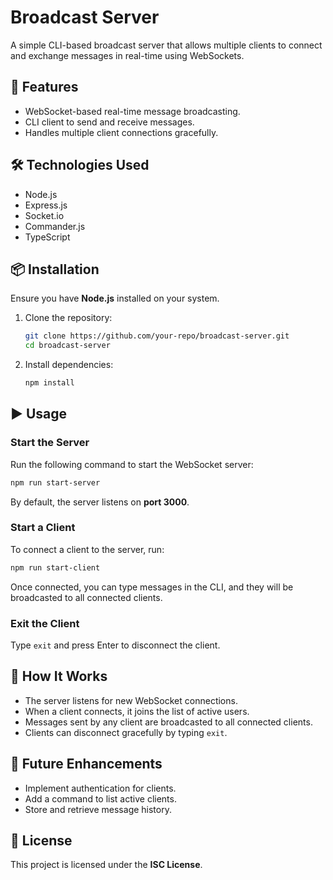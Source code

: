 # Broadcast Server

A simple CLI-based broadcast server that allows multiple clients to connect and exchange messages in real-time using WebSockets.

## 🚀 Features

- WebSocket-based real-time message broadcasting.
- CLI client to send and receive messages.
- Handles multiple client connections gracefully.

## 🛠️ Technologies Used

- Node.js
- Express.js
- Socket.io
- Commander.js
- TypeScript

## 📦 Installation

Ensure you have **Node.js** installed on your system.

1. Clone the repository:
   ```sh
   git clone https://github.com/your-repo/broadcast-server.git
   cd broadcast-server
   ```
2. Install dependencies:
   ```sh
   npm install
   ```

## ▶️ Usage

### Start the Server

Run the following command to start the WebSocket server:

```sh
npm run start-server
```

By default, the server listens on **port 3000**.

### Start a Client

To connect a client to the server, run:

```sh
npm run start-client
```

Once connected, you can type messages in the CLI, and they will be broadcasted to all connected clients.

### Exit the Client

Type `exit` and press Enter to disconnect the client.

## 🎯 How It Works

- The server listens for new WebSocket connections.
- When a client connects, it joins the list of active users.
- Messages sent by any client are broadcasted to all connected clients.
- Clients can disconnect gracefully by typing `exit`.

## 🔧 Future Enhancements

- Implement authentication for clients.
- Add a command to list active clients.
- Store and retrieve message history.

## 📝 License

This project is licensed under the **ISC License**.
